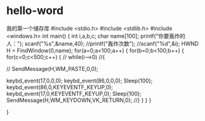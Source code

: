 # hello-word
我的第一个储存库
#include <stdio.h>
#include <stdlib.h>
#include <windows.h>
int main()
{
int i,a,b,c;
char name[100];
printf("你要轰炸的人：");
scanf("%s",&name,40);
//printf("轰炸次数");
//scanf("%d",&i);
HWND H = FindWindow(0,name);
for(a=0;a<100;a++)
{
    for(b=0;b<100;b++)
    {
        for(c=0;c<500;c++)
        {
        // while(i-->0)
//{

   // SendMessage(H,WM_PASTE,0,0);



 keybd_event(17,0,0,0);
keybd_event(86,0,0,0);
Sleep(100);
 keybd_event(86,0,KEYEVENTF_KEYUP,0);
keybd_event(17,0,KEYEVENTF_KEYUP,0);
Sleep(100);
    SendMessage(H,WM_KEYDOWN,VK_RETURN,0);
//}
        }
    }
}

}
